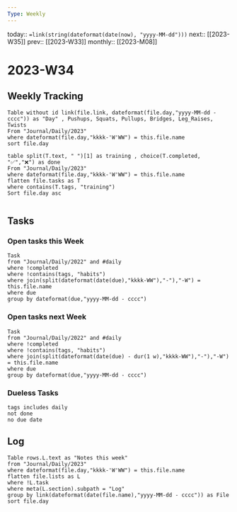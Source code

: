 ```yaml
---
Type: Weekly
---
```

today:: `=link(string(dateformat(date(now), "yyyy-MM-dd")))`
next:: [[2023-W35]]
prev::  [[2023-W33]]
monthly:: [[2023-M08]]

# 2023-W34



## Weekly Tracking


```dataview
Table without id link(file.link, dateformat(file.day,"yyyy-MM-dd - cccc")) as "Day" , Pushups, Squats, Pullups, Bridges, Leg_Raises, Twists 
From "Journal/Daily/2023"
where dateformat(file.day,"kkkk-'W'WW") = this.file.name
sort file.day
```

```dataview
table split(T.text, " ")[1] as training , choice(T.completed, "✅","❌") as done
From "Journal/Daily/2023"
where dateformat(file.day,"kkkk-'W'WW") = this.file.name
flatten file.tasks as T
where contains(T.tags, "training")
Sort file.day asc


```


## Tasks
### Open tasks this Week

```dataview
Task
from "Journal/Daily/2022" and #daily
where !completed
where !contains(tags, "habits")
where join(split(dateformat(date(due),"kkkk-WW"),"-"),"-W") = this.file.name 
where due
group by dateformat(due,"yyyy-MM-dd - cccc")
```

### Open tasks next Week 

```dataview
Task
from "Journal/Daily/2022" and #daily
where !completed
where !contains(tags, "habits")
where join(split(dateformat(date(due) - dur(1 w),"kkkk-WW"),"-"),"-W") = this.file.name 
where due
group by dateformat(due,"yyyy-MM-dd - cccc")
```

### Dueless Tasks

```tasks
tags includes daily
not done 
no due date

```



## Log

```dataview
Table rows.L.text as "Notes this week"
from "Journal/Daily/2023"
where dateformat(file.day,"kkkk-'W'WW") = this.file.name
flatten file.lists as L
where !L.task
where meta(L.section).subpath = "Log"
group by link(dateformat(date(file.name),"yyyy-MM-dd - cccc")) as File
sort file.day
```

